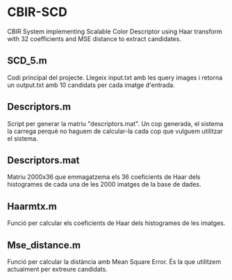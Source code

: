 # CBIR-SCD
CBIR System implementing Scalable Color Descriptor using Haar transform with 32 coefficients and MSE distance to extract candidates.

## SCD_5.m
Codi principal del projecte. Llegeix input.txt amb les query images i retorna un output.txt amb 10 candidats per cada imatge d'entrada.
## Descriptors.m
Script per generar la matriu "descriptors.mat".
Un cop generada, el sistema la carrega perquè no haguem de calcular-la cada cop que vulguem utilitzar el sistema.
## Descriptors.mat
Matriu 2000x36 que emmagatzema els 36 coeficients de Haar dels histogrames de cada una de les 2000 imatges de la base de dades.
## Haarmtx.m
Funció per calcular els coeficients de Haar dels histogrames de les imatges.
## Mse_distance.m
Funció per calcular la distància amb Mean Square Error. És la que utilitzem actualment per extreure candidats.

